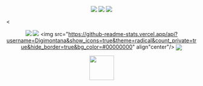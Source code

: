<p align="center">
<img src="https://img.shields.io/badge/SHELL%20SCRIPT-black?style=for-the-badge&logo=gnu%20bash"/>
<img src="https://img.shields.io/badge/PYTHON-black?style=for-the-badge&logo=python"/>
<img src="https://img.shields.io/badge/LINUX-black?style=for-the-badge&logo=linux"/>
</p>

<<p align="center">
<img src="https://github-readme-stats.vercel.app/api?username=Digimontana&show_icons=true&theme=radical&count_private=true&hide_border=true&bg_color=#00000000"/>
<img src="https://github-readme-stats.vercel.app/api/top-langs/?username=Digimontana&hide_border=true&layout=compact&theme=radical&bg_color=#00000000"/>
<img src="https://github-readme-stats.vercel.app/api?username=Digimontana&show_icons=true&theme=radical&count_private=true&hide_border=true&bg_color=#00000000" align"center"/>
<img src="https://github-readme-stats.vercel.app/api/top-langs/?username=Digimontana&hide_border=true&layout=compact&theme=radical&bg_color=#00000000" align="center"/>
</p>

<p align="center">
<img src="https://camo.githubusercontent.com/ffbf71edb9eb65671926a8cc42a5a740bf5b799a9b93699a3a0de76e1793a80b/68747470733a2f2f6d656469612e67697068792e636f6d2f6d656469612f54456e586b637348725034596564436868412f67697068792e676966" width="65" style="max-width: 100%;">
</p>

